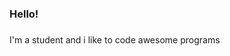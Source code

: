 <h3 align="left">Hello!</h3>

###

<p align="left">I'm a student and i like to code awesome programs</p>

###

<div align="center">
</div>

###
